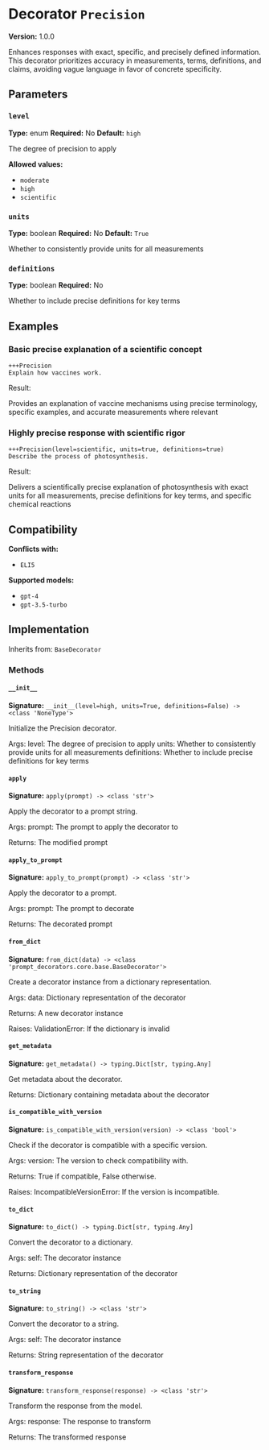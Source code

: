 # Decorator `Precision`

**Version:** 1.0.0

Enhances responses with exact, specific, and precisely defined information. This decorator prioritizes accuracy in measurements, terms, definitions, and claims, avoiding vague language in favor of concrete specificity.

## Parameters

### `level`

**Type:** enum
**Required:** No
**Default:** `high`

The degree of precision to apply

**Allowed values:**

- `moderate`
- `high`
- `scientific`

### `units`

**Type:** boolean
**Required:** No
**Default:** `True`

Whether to consistently provide units for all measurements

### `definitions`

**Type:** boolean
**Required:** No

Whether to include precise definitions for key terms

## Examples

### Basic precise explanation of a scientific concept

```
+++Precision
Explain how vaccines work.
```

Result:

Provides an explanation of vaccine mechanisms using precise terminology, specific examples, and accurate measurements where relevant

### Highly precise response with scientific rigor

```
+++Precision(level=scientific, units=true, definitions=true)
Describe the process of photosynthesis.
```

Result:

Delivers a scientifically precise explanation of photosynthesis with exact units for all measurements, precise definitions for key terms, and specific chemical reactions

## Compatibility

**Conflicts with:**

- `ELI5`

**Supported models:**

- `gpt-4`
- `gpt-3.5-turbo`

## Implementation

Inherits from: `BaseDecorator`

### Methods

#### `__init__`

**Signature:** `__init__(level=high, units=True, definitions=False) -> <class 'NoneType'>`

Initialize the Precision decorator.

Args:
    level: The degree of precision to apply
    units: Whether to consistently provide units for all measurements
    definitions: Whether to include precise definitions for key terms

#### `apply`

**Signature:** `apply(prompt) -> <class 'str'>`

Apply the decorator to a prompt string.

Args:
    prompt: The prompt to apply the decorator to


Returns:
    The modified prompt

#### `apply_to_prompt`

**Signature:** `apply_to_prompt(prompt) -> <class 'str'>`

Apply the decorator to a prompt.

Args:
    prompt: The prompt to decorate

Returns:
    The decorated prompt

#### `from_dict`

**Signature:** `from_dict(data) -> <class 'prompt_decorators.core.base.BaseDecorator'>`

Create a decorator instance from a dictionary representation.

Args:
    data: Dictionary representation of the decorator

Returns:
    A new decorator instance

Raises:
    ValidationError: If the dictionary is invalid

#### `get_metadata`

**Signature:** `get_metadata() -> typing.Dict[str, typing.Any]`

Get metadata about the decorator.

Returns:
    Dictionary containing metadata about the decorator

#### `is_compatible_with_version`

**Signature:** `is_compatible_with_version(version) -> <class 'bool'>`

Check if the decorator is compatible with a specific version.

Args:
    version: The version to check compatibility with.


Returns:
    True if compatible, False otherwise.


Raises:
    IncompatibleVersionError: If the version is incompatible.

#### `to_dict`

**Signature:** `to_dict() -> typing.Dict[str, typing.Any]`

Convert the decorator to a dictionary.

Args:
    self: The decorator instance

Returns:
    Dictionary representation of the decorator

#### `to_string`

**Signature:** `to_string() -> <class 'str'>`

Convert the decorator to a string.

Args:
    self: The decorator instance

Returns:
    String representation of the decorator

#### `transform_response`

**Signature:** `transform_response(response) -> <class 'str'>`

Transform the response from the model.

Args:
    response: The response to transform

Returns:
    The transformed response
